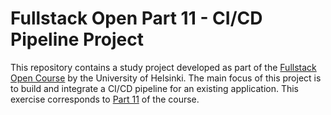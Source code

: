 # Fullstack Open Part 11 - CI/CD Pipeline Project

This repository contains a study project developed as part of the [Fullstack Open Course](https://fullstackopen.com/en/) by the University of Helsinki. The main focus of this project is to build and integrate a CI/CD pipeline for an existing application. This exercise corresponds to [Part 11](https://fullstackopen.com/en/part11) of the course.
